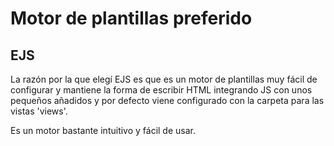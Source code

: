 # Motor de plantillas preferido

## EJS
La razón por la que elegí EJS es que es un motor de plantillas muy fácil de configurar y mantiene la forma de escribir HTML integrando JS con unos pequeños añadidos y por defecto viene configurado con la carpeta para las vistas 'views'.

Es un motor bastante intuitivo y fácil de usar.